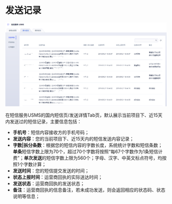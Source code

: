 # 发送记录



![image](../../images/guide/5003/短信服务usms_发送记录_国内_01.png)

在短信服务USMS的国内短信页/发送详情Tab页，默认展示当前项目下、近15天内发送过的短信记录，主要信息包括：

  - **手机号**：短信内容接收方的手机号码；
  - **发送内容**：您的当前项目下、近15天内的短信发送内容记录；
  - **字数|拆分条数**：根据您的短信内容的字数长度，系统统计字数和短信条数；**单条**短信字数上限为70个，超过70个字数将按照“每67个字数作为1条短信计费”；**单次发送**的短信字数上限为560个；字母、汉字、中英文标点符号，均按照1个字数计算；
  - **发送时间**：您的短信提交发送的时间；
  - **状态上报时间**：运营商回执的实际送达时间；
  - **发送状态**：运营商回执的发送状态；
  - **备注**：运营商回执的信息备注，若未成功发送，则会返回相应的状态码、状态说明等信息；

